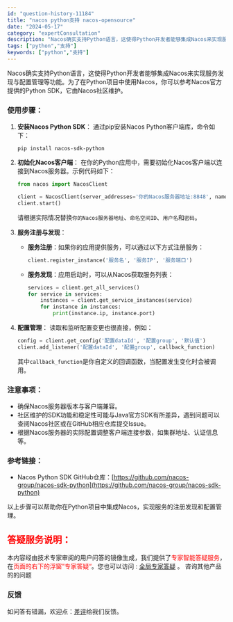 ```yaml
---
id: "question-history-11184"
title: "nacos python支持 nacos-opensource"
date: "2024-05-17"
category: "expertConsultation"
description: "Nacos确实支持Python语言，这使得Python开发者能够集成Nacos来实现服务发现与配置管理等功能。为了在Python项目中使用Nacos，你可以参考Nacos官方提供的Python SDK，它由Nacos社区维护。### 使用步骤：1. **安装Nacos Python SDK**：  "
tags: ["python","支持"]
keywords: ["python","支持"]
---
```


Nacos确实支持Python语言，这使得Python开发者能够集成Nacos来实现服务发现与配置管理等功能。为了在Python项目中使用Nacos，你可以参考Nacos官方提供的Python SDK，它由Nacos社区维护。

### 使用步骤：

1. **安装Nacos Python SDK**：
   通过pip安装Nacos Python客户端库，命令如下：
   ```shell
   pip install nacos-sdk-python
   ```

2. **初始化Nacos客户端**：
   在你的Python应用中，需要初始化Nacos客户端以连接到Nacos服务器。示例代码如下：
   ```python
   from nacos import NacosClient
   
   client = NacosClient(server_addresses='你的Nacos服务器地址:8848', namespace='你的命名空间ID', username='用户名', password='密码')
   client.start()
   ```
   请根据实际情况替换`你的Nacos服务器地址`、`命名空间ID`、`用户名`和`密码`。

3. **服务注册与发现**：
   - **服务注册**：如果你的应用提供服务，可以通过以下方式注册服务：
     ```python
     client.register_instance('服务名', '服务IP', '服务端口')
     ```
   - **服务发现**：应用启动时，可以从Nacos获取服务列表：
     ```python
     services = client.get_all_services()
     for service in services:
         instances = client.get_service_instances(service)
         for instance in instances:
             print(instance.ip, instance.port)
     ```

4. **配置管理**：
   读取和监听配置变更也很直接，例如：
   ```python
   config = client.get_config('配置dataId', '配置group', '默认值')
   client.add_listener('配置dataId', '配置group', callback_function)
   ```
   其中`callback_function`是你自定义的回调函数，当配置发生变化时会被调用。

### 注意事项：
- 确保Nacos服务器版本与客户端兼容。
- 社区维护的SDK功能和稳定性可能与Java官方SDK有所差异，遇到问题可以查阅Nacos社区或在GitHub相应仓库提交Issue。
- 根据Nacos服务器的实际配置调整客户端连接参数，如集群地址、认证信息等。

### 参考链接：
- Nacos Python SDK GitHub仓库：[https://github.com/nacos-group/nacos-sdk-python](https://github.com/nacos-group/nacos-sdk-python)

以上步骤可以帮助你在Python项目中集成Nacos，实现服务的注册发现和配置管理。
## <font color="#FF0000">答疑服务说明：</font> 

本内容经由技术专家审阅的用户问答的镜像生成，我们提供了<font color="#FF0000">专家智能答疑服务</font>，在<font color="#FF0000">页面的右下的浮窗”专家答疑“</font>。您也可以访问 : [全局专家答疑](https://opensource.alibaba.com/chatBot) 。 咨询其他产品的的问题

### 反馈
如问答有错漏，欢迎点：[差评](https://ai.nacos.io/user/feedbackByEnhancerGradePOJOID?enhancerGradePOJOId=13723)给我们反馈。

